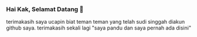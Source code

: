 ### Hai Kak, Selamat Datang 👋
terimakasih saya ucapin biat teman teman yang telah sudi singgah diakun github saya. terimakasih sekali lagi "saya pandu dan saya pernah ada disini"
